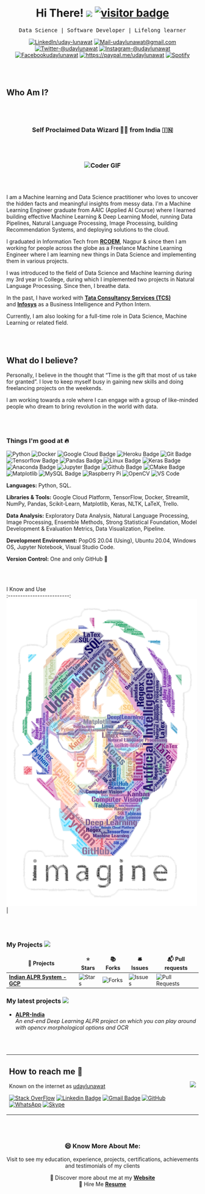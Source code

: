 <h1 align='center'> Hi There! <img src="https://github.com/thomasbnt/thomasbnt/blob/me/hi.gif" width="25px"> <a href="#"><img src="https://visitor-badge.laobi.icu/badge?page_id=udaylunawat.visitor-badge" alt="visitor badge"></a></h1>
<p align='center'> <samp>Data Science | Software Developer | Lifelong learner</samp></p>

<div align="center">

<a href="https://www.linkedin.com/in/uday-lunawat" target="_blank"><img src="https://img.shields.io/badge/LinkedIn-%230077B5.svg?&style=flat-square&logo=linkedin&logoColor=white" alt="LinkedIn/uday-lunawat"></a>
<a href="mailto:udaylunawat@gmail.com" target="_blank"><img src="https://img.shields.io/badge/Mail_Me-c14438?style=flat-square&logo=Gmail&logoColor=white" alt="Mail-udaylunawat@gmail.com"></a>
<a href="https://twitter.com/udaylunawat" target="_blank"><img src="https://img.shields.io/badge/Twitter-1ca0f1?style=flat-square&labelColor=1ca0f1&logo=twitter&logoColor=white" alt="Twitter-@udaylunawat"></a>
<a href="https://www.instagram.com/udaylunawat" target="_blank"><img src="https://img.shields.io/badge/Instagram-%23E4405F.svg?&style=flat-square&logo=instagram&logoColor=white" alt="Instagram-@udaylunawat"></a>
<a href="https://www.facebook.com/udaylunawat" target="_blank"><img src="https://img.shields.io/badge/Facebook-%231877F2.svg?&style=flat-square&logo=facebook&logoColor=white" alt="Facebookudaylunawat"></a>
<a href="https://paypal.me/udaylunawat" target="_blank"><img src="https://img.shields.io/badge/Paypal-00457C?style=flat-square&labelColor=000000&logo=PayPal" alt="https://paypal.me/udaylunawat"></a>
<a href="https://open.spotify.com/playlist/69Ez7Nck73tXmrbGSVXdJ6" target="_blank"><img src="https://img.shields.io/badge/Spotify-%231ED760.svg?&style=flat-square&logo=spotify&logoColor=white" alt="Spotify"></a>
<!-- <a href="https://medium.com/@udaylunawat" target="_blank"><img src="https://img.shields.io/badge/Medium-03a57a?style=flat-square&labelColor=000000&logo=Medium" alt="Medium/@udaylunawat"></a> -->

</div>

<br>
<br>


## Who Am I?

<br>
<br>

<h3 align="center">Self Proclaimed Data Wizard 🧙‍♂️ from India 🇮🇳</h3>

<br>
<br>

<h3 align="center"><img src="https://raw.githubusercontent.com/udaylunawat/udaylunawat/blob/master/img/giphy.gif" alt="Coder GIF" width="250" height="250"></h3>

<br>
<br>

I am a Machine learning and Data Science practitioner who loves to uncover the hidden facts and meaningful insights from messy data. I'm a Machine Learning Engineer graduate from AAIC (Applied AI Course) where I learned building effective Machine Learning & Deep Learning Model, running Data Pipelines, Natural Language Processing, Image Processing, building Recommendation Systems, and deploying solutions to the cloud.

I graduated in Information Tech from <a href="http://www.rknec.edu/" target="_blank">**RCOEM**</a>, Nagpur & since then I am working for people across the globe as a Freelance Machine Learning Engineer where I am learning new things in Data Science and implementing them in various projects.

I was introduced to the field of Data Science and Machine learning during my 3rd year in College, during which I implemented two projects in Natural Language Processing. Since then, I breathe data.	

In the past, I have worked with <a href="https://www.tcs.com/" target="_blank">**Tata Consultancy Services (TCS)**</a> and <a href="https://www.infosys.com/" target="_blank">**Infosys**</a> as a Business Intelligence and Python Intern.

Currently, I am also looking for a full-time role in Data Science, Machine Learning or related field.

<br>
<br>

## What do I believe?

Personally, I believe in the thought that “Time is the gift that most of us take for granted”. I love to keep myself busy in gaining new skills and doing freelancing projects on the weekends.

I am working towards a role where I can engage with a group of like-minded people who dream to bring revolution in the world with data.

<br>
<br>

### Things I'm good at 🔥

![Python](https://img.shields.io/badge/-Python-000000?style=flat-square&logo=Python)
![Docker](https://img.shields.io/badge/-Docker-000000?style=flat-square&logo=docker)
![Google Cloud Badge](https://img.shields.io/badge/-Google_Cloud_Platform-000000?style=flat-square&logo=google-cloud&logoColor=white)
![Heroku Badge](https://img.shields.io/badge/-Heroku-000000?style=flat-square&logo=heroku&logoColor=white)
![Git Badge](https://img.shields.io/badge/-Git-000000?style=flat-square&logo=git&logoColor=white)
![Tensorflow Badge](https://img.shields.io/badge/Tensorflow-red?logo=tensorflow&style=flat-square&logoColor=white)
![Pandas Badge](https://img.shields.io/badge/Pandas-000000?logo=pandas&style=flat-square&logoColor=white)
![Linux Badge](https://img.shields.io/badge/Linux-000000?style=flat-square&logo=linux&logoColor=white)
![Keras Badge](https://img.shields.io/badge/Keras-000000?style=flat-square&logo=Keras&logoColor=white)
![Anaconda Badge](https://img.shields.io/badge/-Anaconda-000000?style=flat-square&logo=anaconda&logoColor=white)
![Jupyter Badge](https://img.shields.io/badge/-Jupyter-000000?style=flat-square&logo=jupyter&logoColor=white)
![Github Badge](https://img.shields.io/badge/-Github-000000?style=flat-square&logo=github&logoColor=white)
![CMake Badge](https://img.shields.io/badge/-CMake-000000?style=flat-square&logo=cmake&logoColor=white)
![Matplotlib](https://img.shields.io/badge/-Matplotlib-000000?style=flat&logo=python)
![MySQL Badge](https://img.shields.io/badge/-MySQL-000000?style=flat-square&logo=mysql&logoColor=white)
![Raspberry Pi](https://img.shields.io/badge/-Raspberry%20Pi-000000?style=flat-square&logo=Raspberry-Pi)
![OpenCV](https://img.shields.io/badge/-OpenCV-000000?style=flat&logo=C%2B%2B&)
![VS Code](http://img.shields.io/badge/-VS%20Code-007ACC?style=flat-square&logo=visual-studio-code&logoColor=ffffff)

**Languages:**  Python, SQL.

**Libraries & Tools:** Google Cloud Platform, TensorFlow, Docker, Streamlit, NumPy, Pandas, Scikit-Learn, Matplotlib, Keras, NLTK, LaTeX, Trello.

**Data Analysis:** Exploratory Data Analysis, Natural Language Processing, Image Processing, Ensemble Methods, Strong Statistical Foundation, Model Development & Evaluation Metrics, Data Visualization, Pipeline.

**Development Environment:** PopOS 20.04 (Using), Ubuntu 20.04, Windows OS, Jupyter Notebook, Visual Studio Code.

**Version Control:**  One and only GitHub 💙

<br>
<br>

 I Know and Use            
:-------------------------:
<img src="https://github.com/udaylunawat/udaylunawat/blob/master/img/lennon_word.png" alt="drawing" width="500"/> | 



</p>
<br>
<br>
<h3>My Projects  <img src="https://slackmojis.com/emojis/5948-bongo_blob/download" width="25"></h3>
<table>
  <thead align="center">
    <tr border: none;>
      <td><b>🎁 Projects</b></td>
      <td><b>⭐ Stars</b></td>
      <td><b>📚 Forks</b></td>
      <td><b>🛎 Issues</b></td>
      <td><b>📬 Pull requests</b></td>
    </tr>
  </thead>
  <tbody>
    <tr>
	    <td><a href="https://github.com/udaylunawat/Automatic-License-Plate-Recognition"><b>Indian ALPR System - GCP</b></a></td>
      <td><img alt="Stars" src="https://img.shields.io/github/stars/udaylunawat/Automatic-License-Plate-Recognition?style=flat-square&labelColor=343b41"/></td>
      <td><img alt="Forks" src="https://img.shields.io/github/forks/udaylunawat/Automatic-License-Plate-Recognition?style=flat-square&labelColor=343b41"/></td>
      <td><img alt="Issues" src="https://img.shields.io/github/issues/udaylunawat/Automatic-License-Plate-Recognition?style=flat-square&labelColor=343b41"/></td>
      <td><img alt="Pull Requests" src="https://img.shields.io/github/issues-pr/udaylunawat/Automatic-License-Plate-Recognition?style=flat-square&labelColor=343b41"/></td>
    </tr>

  </tbody>
</table>


<h3>My latest projects <img src="https://slackmojis.com/emojis/4246-blob-sunglasses/download" width="25"></h3>
<ul>
  <li><a href="https://github.com/udaylunawat/Automatic-License-Plate-Recognition" width="20" alt="new"><b>ALPR-India</b></b></a><br/><i>An end-end Deep Learning ALPR project on which you can play around with opencv morphological options and OCR</i></li>
</ul>
<br>
<br>


<table>
  <tr>
    <td>
    <h2>How to reach me 📱</h2>
      
Known on the internet as [udaylunawat](https://www.google.com/search?q=udaylunawat)

[![Stack OverFlow](http://img.shields.io/badge/-Stack%20OverFlow-%000000?style=flat-square&logo=stack-overflow&logoColor=ffffff&link=https://stackoverflow.com/users/12069905/dracarys3)](https://stackoverflow.com/users/9292995/dracarys3)
[![Linkedin Badge](https://img.shields.io/badge/-LinkedIn-blue?style=flat-square&logo=Linkedin&logoColor=white&link=https://www.linkedin.com/in/uday-lunawat)](https://www.linkedin.com/in/uday-lunawat/)
[![Gmail Badge](https://img.shields.io/badge/-Gmail-c14438?style=flat-square&logo=Gmail&logoColor=white&link=mailto:yashrajjain726@gmail.com)](mailto:udaylunawat@gmail.com)
[![GitHub](https://img.shields.io/badge/-GitHub-181717?style=flat-square&logo=github&logoColor=white&link=https://github.com/yashrajjain726)](https://github.com/udaylunawat)
[![WhatsApp](https://img.shields.io/badge/-WhatsApp-181717?style=flat-square&logo=whatsapp&logoColor=white&link=https://wa.me/7020901969)](https://wa.me/7020901969)
[![Skype](https://img.shields.io/badge/-Skype-181717?style=flat-square&logo=skype&logoColor=white&link=https://join.skype.com/invite/Xxhxebkfcp00)](https://join.skype.com/invite/Xxhxebkfcp00)


<!-- [<img src="https://img.icons8.com/windows/64/000000/medium-logo.png"/>](https://medium.com/@udaylunawat) -->

 </td>   
     <td>
     <img align='right' src="https://github-readme-stats.vercel.app/api?username=udaylunawat&show_icons=true&hide=&hide_border=true&theme=dracula">
     </td>
   </tr>
</table>

<div align="center">

<br>
<br>

### 😄 Know More About Me:
Visit to see my education, experience, projects, certifications, achievements and testimonials of my clients

🔖 Discover more about me at my <a href="https://udaylunawat.github.io/" target="_blank">**Website**</a><br/>
💼 Hire Me <a href="https://drive.google.com/file/d/1tfqpUdc8Y6rTGiiIerb3YcKLzCB7AAlB/view?usp=sharing" target="_blank">**Resume**</a><br/>
</div>
